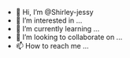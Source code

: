 - 👋 Hi, I’m @Shirley-jessy
- 👀 I’m interested in ...
- 🌱 I’m currently learning ...
- 💞️ I’m looking to collaborate on ...
- 📫 How to reach me ...

<!---
Shirley-jessy/Shirley-jessy is a ✨ special ✨ repository because its `README.md` (this file) appears on your GitHub profile.
You can click the Preview link to take a look at your changes.
--->
